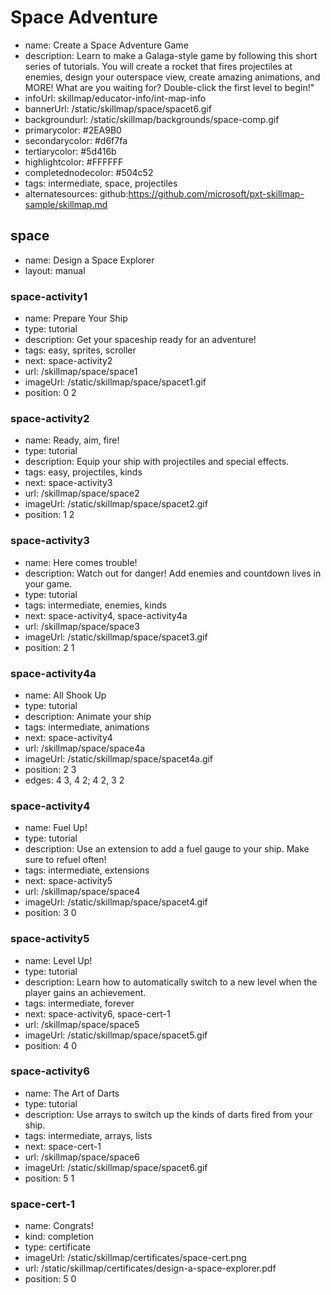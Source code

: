 # Space Adventure
* name: Create a Space Adventure Game
* description: Learn to make a Galaga-style game by following this short series of tutorials. You will create a rocket that fires projectiles at enemies, design your outerspace view, create amazing animations, and MORE!  What are you waiting for?  Double-click the first level to begin!" 
* infoUrl: skillmap/educator-info/int-map-info
* bannerUrl: /static/skillmap/space/spacet6.gif
* backgroundurl: /static/skillmap/backgrounds/space-comp.gif
* primarycolor: #2EA9B0
* secondarycolor: #d6f7fa
* tertiarycolor: #5d416b
* highlightcolor: #FFFFFF
* completednodecolor: #504c52
* tags: intermediate, space, projectiles
* alternatesources: github:https://github.com/microsoft/pxt-skillmap-sample/skillmap.md


## space
* name: Design a Space Explorer
* layout: manual

### space-activity1
* name: Prepare Your Ship
* type: tutorial
* description: Get your spaceship ready for an adventure!
* tags: easy, sprites, scroller
* next: space-activity2
* url: /skillmap/space/space1
* imageUrl: /static/skillmap/space/spacet1.gif
* position: 0 2

### space-activity2
* name: Ready, aim, fire!
* type: tutorial
* description: Equip your ship with projectiles and special effects.
* tags: easy, projectiles, kinds
* next: space-activity3
* url: /skillmap/space/space2
* imageUrl: /static/skillmap/space/spacet2.gif
* position: 1 2

### space-activity3
* name: Here comes trouble!
* description: Watch out for danger! Add enemies and countdown lives in your game.
* type: tutorial
* tags: intermediate, enemies, kinds
* next: space-activity4, space-activity4a
* url: /skillmap/space/space3
* imageUrl: /static/skillmap/space/spacet3.gif
* position: 2 1

### space-activity4a
* name: All Shook Up
* type: tutorial
* description: Animate your ship 
* tags: intermediate, animations
* next: space-activity4
* url: /skillmap/space/space4a
* imageUrl: /static/skillmap/space/spacet4a.gif
* position: 2 3
* edges: 4 3, 4 2; 4 2, 3 2

### space-activity4
* name: Fuel Up!
* type: tutorial
* description: Use an extension to add a fuel gauge to your ship. Make sure to refuel often!
* tags: intermediate, extensions
* next: space-activity5
* url: /skillmap/space/space4
* imageUrl: /static/skillmap/space/spacet4.gif
* position: 3 0


### space-activity5
* name: Level Up!
* type: tutorial
* description: Learn how to automatically switch to a new level when the player gains an achievement.
* tags: intermediate, forever
* next: space-activity6, space-cert-1
* url: /skillmap/space/space5
* imageUrl: /static/skillmap/space/spacet5.gif
* position: 4 0

### space-activity6
* name: The Art of Darts
* type: tutorial
* description: Use arrays to switch up the kinds of darts fired from your ship.
* tags: intermediate, arrays, lists
* next: space-cert-1
* url: /skillmap/space/space6
* imageUrl: /static/skillmap/space/spacet6.gif
* position: 5 1

### space-cert-1
* name: Congrats!
* kind: completion
* type: certificate
* imageUrl: /static/skillmap/certificates/space-cert.png
* url: /static/skillmap/certificates/design-a-space-explorer.pdf
* position: 5 0


